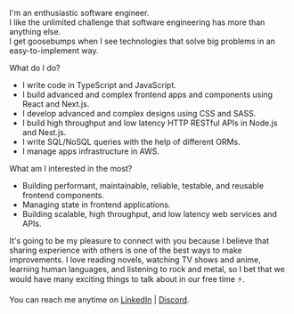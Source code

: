 I'm an enthusiastic software engineer. <br />
I like the unlimited challenge that software engineering has more than anything else. <br />
I get goosebumps when I see technologies that solve big problems in an easy-to-implement way. <br />

What do I do?
* I write code in TypeScript and JavaScript.
* I build advanced and complex frontend apps and components using React and Next.js.
* I develop advanced and complex designs using CSS and SASS.
* I build high throughput and low latency HTTP RESTful APIs in Node.js and Nest.js.
* I write SQL/NoSQL queries with the help of different ORMs.
* I manage apps infrastructure in AWS. <br />

What am I interested in the most?
* Building performant, maintainable, reliable, testable, and reusable frontend components.
* Managing state in frontend applications. <br />
* Building scalable, high throughput, and low latency web services and APIs. <br />

It's going to be my pleasure to connect with you because I believe that sharing experience with others is one of the best ways to make improvements. I love reading novels, watching TV shows and anime, learning human languages, and listening to rock and metal, so I bet that we would have many exciting things to talk about in our free time ⚡️.

You can reach me anytime on [LinkedIn](https://www.linkedin.com/in/mohammad-saadeh-993993a8/) | [Discord](https://www.discordapp.com/users/mohdasaadeh).

<!---
mohdasaadeh/mohdasaadeh is a ✨ special ✨ repository because its `README.md` (this file) appears on your GitHub profile.
You can click the Preview link to take a look at your changes.
--->
